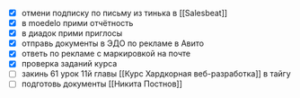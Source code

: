 - [x] отмени подписку по письму из тинька в [[Salesbeat]]
- [x] в moedelo прими отчётность
- [x] в диадок прими приглосы
- [x] отправь документы в ЭДО по рекламе в Авито
- [x] ответь по рекламе с маркировкой на почте
- [x] проверка заданий курса
- [ ] закинь 61 урок 11й главы [[Курс Хардкорная веб-разработка]] в тайгу
- [ ] подготовь документы [[Никита Постнов]]